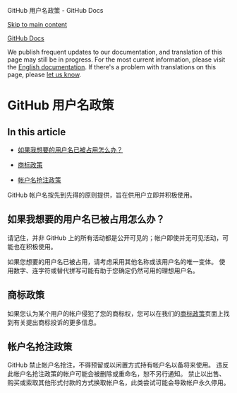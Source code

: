 GitHub 用户名政策 - GitHub Docs

[Skip to main content](#main-content)

[](/cn)[GitHub Docs](/cn)

We publish frequent updates to our documentation, and translation of this page may still be in progress. For the most current information, please visit the [English documentation](/en). If there's a problem with translations on this page, please [let us know](https://github.com/contact?form[subject]=translation%20issue%20on%20docs.github.com&form[comments]=).

GitHub 用户名政策
==========

In this article
----------

* [如果我想要的用户名已被占用怎么办？](#如果我想要的用户名已被占用怎么办)

* [商标政策](#商标政策)

* [帐户名抢注政策](#帐户名抢注政策)

GitHub 帐户名按先到先得的原则提供，旨在供用户立即并积极使用。

[](#如果我想要的用户名已被占用怎么办)[]()如果我想要的用户名已被占用怎么办？
----------

请记住，并非 GitHub 上的所有活动都是公开可见的；帐户即使并无可见活动，可能也在积极使用。

如果您想要的用户名已被占用，请考虑采用其他名称或该用户名的唯一变体。 使用数字、连字符或替代拼写可能有助于您确定仍然可用的理想用户名。

[](#商标政策)[]()商标政策
----------

如果您认为某个用户的帐户侵犯了您的商标权，您可以在我们的[商标政策](/cn/articles/github-trademark-policy)页面上找到有关提出商标投诉的更多信息。

[](#帐户名抢注政策)[]()帐户名抢注政策
----------

GitHub 禁止帐户名抢注，不得预留或以闲置方式持有帐户名以备将来使用。 违反此帐户名抢注政策的帐户可能会被删除或重命名，恕不另行通知。 禁止以出售、购买或索取其他形式付款的方式换取帐户名，此类尝试可能会导致帐户永久停用。
